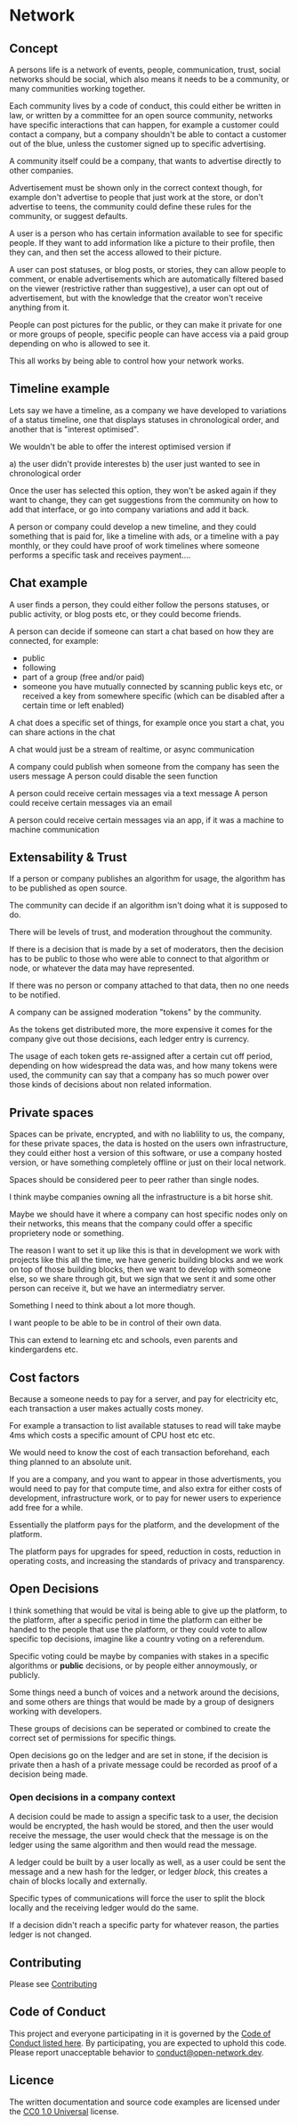 # Network

## Concept

A persons life is a network of events, people, communication, trust, social networks should be social, which also means it needs to be a community, or many communities working together. 

Each community lives by a code of conduct, this could either be written in law, or written by a committee for an open source community, networks have specific interactions that can happen, for example a customer could contact a company, but a company shouldn't be able to contact a customer out of the blue, unless the customer signed up to specific advertising. 

A community itself could be a company, that wants to advertise directly to other companies. 

Advertisement must be shown only in the correct context though, for example don't advertise to people that just work at the store, or don't advertise to teens, the community could define these rules for the community, or suggest defaults. 

A user is a person who has certain information available to see for specific people. 
If they want to add information like a picture to their profile, then they can, and then set the access allowed to their picture. 

A user can post statuses, or blog posts, or stories, they can allow people to comment, or enable advertisements which are automatically filtered based on the viewer (restrictive rather than suggestive), a user can opt out of advertisement, but with the knowledge that the creator won't receive anything from it. 

People can post pictures for the public, or they can make it private for one or more groups of people, specific people can have access via a paid group depending on who is allowed to see it. 

This all works by being able to control how your network works. 

## Timeline example

Lets say we have a timeline, as a company we have developed to variations of a status timeline, one that displays statuses in chronological order, and another that is "interest optimised". 

We wouldn't be able to offer the interest optimised version if 

a) the user didn't provide interestes
b) the user just wanted to see in chronological order

Once the user has selected this option, they won't be asked again if they want to change, they can get suggestions from the community on how to add that interface, or go into company variations and add it back.

A person or company could develop a new timeline, and they could something that is paid for, like a timeline with ads, or a timeline with a pay monthly, or they could have proof of work timelines where someone performs a specific task and receives payment....

## Chat example

A user finds a person, they could either follow the persons statuses, or public activity, or blog posts etc, or they could become friends. 

A person can decide if someone can start a chat based on how they are connected, for example:

- public
- following
- part of a group (free and/or paid)
- someone you have mutually connected by scanning public keys etc, or received a key from somewhere specific (which can be disabled after a certain time or left enabled)

A chat does a specific set of things, for example once you start a chat, you can share actions in the chat

A chat would just be a stream of realtime, or async communication

A company could publish when someone from the company has seen the users message
A person could disable the seen function

A person could receive certain messages via a text message
A person could receive certain messages via an email

A person could receive certain messages via an app, if it was a machine to machine communication 

## Extensability & Trust

If a person or company publishes an algorithm for usage, the algorithm has to be published as open source. 

The community can decide if an algorithm isn't doing what it is supposed to do. 

There will be levels of trust, and moderation throughout the community. 

If there is a decision that is made by a set of moderators, then the decision has to be public to those who were able to connect to that algorithm or node, or whatever the data may have represented. 

If there was no person or company attached to that data, then no one needs to be notified. 

A company can be assigned moderation "tokens" by the community.

As the tokens get distributed more, the more expensive it comes for the company give out those decisions, each ledger entry is currency. 

The usage of each token gets re-assigned after a certain cut off period, depending on how widespread the data was, and how many tokens were used, the community can say that a company has so much power over those kinds of decisions about non related information. 

## Private spaces

Spaces can be private, encrypted, and with no liablility to us, the company, for these private spaces, the data is hosted on the users own infrastructure, they could either host a version of this software, or use a company hosted version, or have something completely offline or just on their local network. 

Spaces should be considered peer to peer rather than single nodes. 

I think maybe companies owning all the infrastructure is a bit horse shit. 

Maybe we should have it where a company can host specific nodes only on their networks, this means that the company could offer a specific proprietery node or something. 

The reason I want to set it up like this is that in development we work with projects like this all the time, we have generic building blocks and we work on top of those building blocks, then we want to develop with someone else, so we share through git, but we sign that we sent it and some other person can receive it, but we have an intermediatry server. 

Something I need to think about a lot more though. 

I want people to be able to be in control of their own data. 

This can extend to learning etc and schools, even parents and kindergardens etc. 

## Cost factors

Because a someone needs to pay for a server, and pay for electricity etc, each transaction a user makes actually costs money. 

For example a transaction to list available statuses to read will take maybe 4ms which costs a specific amount of CPU host etc etc. 

We would need to know the cost of each transaction beforehand, each thing planned to an absolute unit. 

If you are a company, and you want to appear in those advertisments, you would need to pay for that compute time, and also extra for either costs of development, infrastructure work, or to pay for newer users to experience add free for a while. 

Essentially the platform pays for the platform, and the development of the platform. 

The platform pays for upgrades for speed, reduction in costs, reduction in operating costs, and increasing the standards of privacy and transparency. 

## Open Decisions

I think something that would be vital is being able to give up the platform, to the platform, after a specific period in time the platform can either be handed to the people that use the platform, or they could vote to allow specific top decisions, imagine like a country voting on a referendum. 

Specific voting could be maybe by companies with stakes in a specific algorithms or **public** decisions, or by people either annoymously, or publicly. 

Some things need a bunch of voices and a network around the decisions, and some others are things that would be made by a group of designers working with developers. 

These groups of decisions can be seperated or combined to create the correct set of permissions for specific things.

Open decisions go on the ledger and are set in stone, if the decision is private then a hash of a private message could be recorded as proof of a decision being made.

### Open decisions in a company context

A decision could be made to assign a specific task to a user, the decision would be encrypted, the hash would be stored, and then the user would receive the message, the user would check that the message is on the ledger using the same algorithm and then would read the message. 

A ledger could be built by a user locally as well, as a user could be sent the message and a new hash for the ledger, or ledger _block_, this creates a chain of blocks locally and externally. 

Specific types of communications will force the user to split the block locally and the receiving ledger would do the same. 

If a decision didn't reach a specific party for whatever reason, the parties ledger is not changed. 

## Contributing

Please see [Contributing](./CONTRIBUTING.md)

## Code of Conduct

This project and everyone participating in it is governed by the [Code of Conduct listed here](./CODE_OF_CONDUCT.md). By participating, you are expected to uphold this code. Please report unacceptable behavior to [conduct@open-network.dev](mailto:conduct@open-network.dev).

## Licence

The written documentation and source code examples are licensed under the [CC0 1.0 Universal](https://creativecommons.org/publicdomain/zero/1.0/) license.